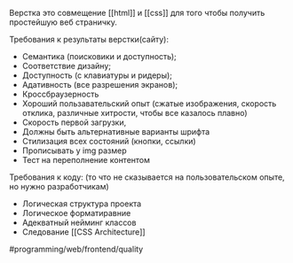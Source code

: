 Верстка это совмещение [[html]] и [[css]] для того чтобы получить простейшую веб страничку.

Требования к результаты верстки(сайту):
- Семантика (поисковики и доступность);
- Соответствие дизайну;
- Доступность (с клавиатуры и ридеры);
- Адативность (все разрешения экранов);
- Кроссбраузерность
- Хороший пользавательский опыт 
(сжатые изображения, скорость отклика, различные хитрости, чтобы все казалось плавно)
- Скорость первой загрузки,
- Должны быть альтернативные варианты шрифта
- Стилизация всех состояний (кнопки, ссылки)
- Прописывать у img размер
- Тест на переполнение контентом

Требования к коду:
(то что не сказывается на пользовательском опыте, но нужно разработчикам)
- Логическая структура проекта
- Логическое форматиравние
- Адекватный нейминг классов
- Следование [[CSS Architecture]]

#programming/web/frontend/quality


